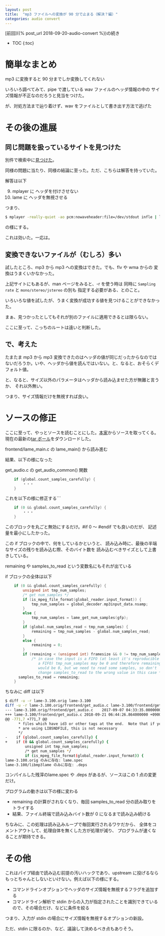 ```yaml
---
layout: post
title:  "mp3 ファイルへの変換が 90 分で止まる（解決？編）"
categories: audio convert
---
```


[前回]({% post_url 2018-09-20-audio-convert %})の続き

* TOC
{:toc}


# 簡単なまとめ

mp3 に変換すると 90 分までしか変換してくれない

いろいろ調べてみて、pipe で渡している wav ファイルのヘッダ情報の中の
サイズ情報が不正なのだろうと見当をつけた。

が、対処方法まで辿り着けず、wav をファイルとして書き出す方法で逃げた



# その後の進展

## 同じ問題を扱っているサイトを見つけた

別件で検索中に[見つけた](http://gcg00467.xii.jp/wp/archives/461)。

同様の問題に当たり、同様の結論に至った。ただ、こちらは解答を持っていた。

解答は以下

9. mplayer に ヘッダを付けさせない
9. lame に ヘッダを無視させる

つまり、

```sh
$ mplayer -really-quiet -ao pcm:nowaveheader:file=/dev/stdout infle | lame -r - outfile
```
の様にする。

これは効いた。一応は。


## 変換できないファイルが（むしろ）多い
試したところ、mp3 から mp3 への変換はできた。でも、flv や wma からの
変換はうまくいかなかった。

上記サイトにもあるが、man ページをみると、-r を使う時は
同時に ```Sampling rate``` と ```mono/stereo/jstereo``` の別も
指定する必要がある、とのこと。

いろいろな値を試したが、うまく変換が成功する値を見つけることができなかった。

まぁ、見つかったとしてもそれが別のファイルに適用できるとは限らない。

ここに至って、こっちのルートは遠いと判断した。


## で、考えた

たまたま mp3 から mp3 変換できたのはヘッダの値が同じだったからなのではないだろうか。いや、ヘッダから値を読んではいない。と、なると、おそらくデフォルト値。

と、なると、サイズ以外のパラメータはヘッダから読み込ませた方が無難と言うか、
それ以外無い。

つまり、サイズ情報だけを無視すれば良い。


# ソースの修正

ここに至って、やっとソースを読むことにした。[本家](http://lame.sourceforge.net/)からソースを取ってくる。現在の最新の[tar ボール](https://sourceforge.net/projects/lame/files/lame/3.100/)をダウンロードした。

frontend/lame_main.c の lame_main() から読み進む

結果、以下の様になった

get_audio.c の get_audio_common() 関数

```c
    if (global.count_samples_carefully) {
        ・・・
    }
```
これを以下の様に修正する```

```c
    if (0 && global.count_samples_carefully) {
        ・・・
    }
```
このブロックを丸ごと無効にするだけ。#if 0 ～ #endif でも良いのだが、
記述量を最小にしたかった。


この if ブロックの中で、何をしているかというと、
読み込み時に、最後の半端なサイズの残りを読み込む際、そのバイト数を
読み込むべきサイズとして上書きしている。

remaining や samples_to_read という変数名にもそれが出ている


if ブロックの全体は以下

```c
    if (0 && global.count_samples_carefully) {
        unsigned int tmp_num_samples;
        /* get num_samples */
        if (is_mpeg_file_format(global_reader.input_format)) {
            tmp_num_samples = global_decoder.mp3input_data.nsamp;
        }
        else {
            tmp_num_samples = lame_get_num_samples(gfp);
        }
        if (global.num_samples_read < tmp_num_samples) {
            remaining = tmp_num_samples - global.num_samples_read;
        }
        else {
            remaining = 0;
        }
        if (remaining < (unsigned int) framesize && 0 != tmp_num_samples)
            /* in case the input is a FIFO (at least it's reproducible with
               a FIFO) tmp_num_samples may be 0 and therefore remaining
               would be 0, but we need to read some samples, so don't
               change samples_to_read to the wrong value in this case */
	  samples_to_read = remaining;
    }
```


ちなみに diff は以下

```sh
$ diff -u -r lame-3.100.orig lame-3.100
diff -u -r lame-3.100.orig/frontend/get_audio.c lame-3.100/frontend/get_audio.c
--- lame-3.100.orig/frontend/get_audio.c	2017-09-07 04:33:35.000000000 +0900
+++ lame-3.100/frontend/get_audio.c	2018-09-21 06:44:26.864000000 +0900
@@ -771,7 +771,7 @@
      * files which have id3 or other tags at the end.  Note that if you
      * are using LIBSNDFILE, this is not necessary 
      */
-    if (global.count_samples_carefully) {
+    if (0 && global.count_samples_carefully) {
         unsigned int tmp_num_samples;
         /* get num_samples */
         if (is_mpeg_file_format(global_reader.input_format)) {
lame-3.100.orig のみに存在: lame.spec
lame-3.100/libmp3lame のみに存在: .deps
```
コンパイルした残滓のlame.spec や .deps があるが、ソースはこの 1 点の変更だけ。


プログラムの動きは以下の様に変わる

- remaining の計算がされなくなり、毎回 samples_to_read 分の読み取りをトライする
- 結果、ファイル終端で読み込みバイト数が 0 になるまで読み込み続ける



ちなみに、この処理は読み込みループで毎回実行されるワケだから、
全体をコメントアウトして、処理自体を無くした方が処理が減り、
プログラムが速くなることが期待できる。



# その他

これはパイプ経由で読み込む前提の汚いハックであり、upstream に投げるなら
もっとちゃんとしないといけない。例えば以下の様にする。

- コマンドラインオプションでヘッダのサイズ情報を無視するフラグを追加する
- コマンドライン解析で stdin からの入力が指定されたことを識別できているので、その場合だけ、などに条件を絞る

つまり、入力が stdin の場合にサイズ情報を無視するオプションの新設。


ただ、stdin に限るのか、など、議論して決めるべき点もありそう。

